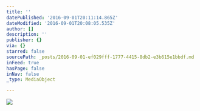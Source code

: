 ```yaml
---
title: ''
datePublished: '2016-09-01T20:11:14.865Z'
dateModified: '2016-09-01T20:08:05.535Z'
author: []
description: ''
publisher: {}
via: {}
starred: false
sourcePath: _posts/2016-09-01-ef029fff-1777-4415-8db2-e3b615e1bbdf.md
inFeed: true
hasPage: false
inNav: false
_type: MediaObject

---
```

![](https://the-grid-user-content.s3-us-west-2.amazonaws.com/4c775730-51fd-47b3-8d33-14b809ac768d.jpg)